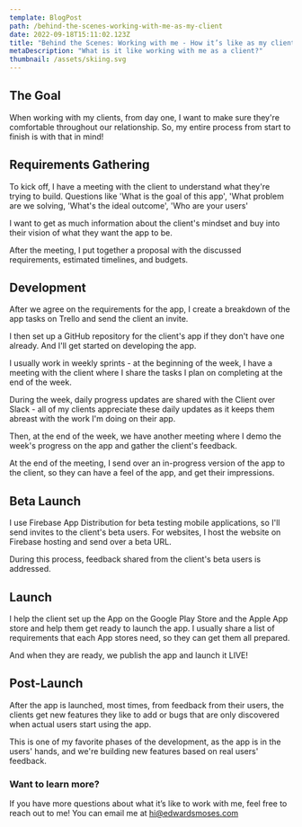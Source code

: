 ```yaml
---
template: BlogPost
path: /behind-the-scenes-working-with-me-as-my-client
date: 2022-09-18T15:11:02.123Z
title: "Behind the Scenes: Working with me - How it’s like as my client"
metaDescription: "What is it like working with me as a client?"
thumbnail: /assets/skiing.svg
---
```


## The Goal

When working with my clients, from day one, I want to make sure they're comfortable throughout our relationship. So, my entire process from start to finish is with that in mind!

## Requirements Gathering

To kick off, I have a meeting with the client to understand what they're trying to build. Questions like 'What is the goal of this app', 'What problem are we solving, 'What's the ideal outcome', 'Who are your users'

I want to get as much information about the client's mindset and buy into their vision of what they want the app to be.

After the meeting, I put together a proposal with the discussed requirements, estimated timelines, and budgets.

## Development

After we agree on the requirements for the app, I create a breakdown of the app tasks on Trello and send the client an invite.

I then set up a GitHub repository for the client's app if they don't have one already. And I'll get started on developing the app.

I usually work in weekly sprints - at the beginning of the week, I have a meeting with the client where I share the tasks I plan on completing at the end of the week.

During the week, daily progress updates are shared with the Client over Slack - all of my clients appreciate these daily updates as it keeps them abreast with the work I'm doing on their app.

Then, at the end of the week, we have another meeting where I demo the week's progress on the app and gather the client's feedback.

At the end of the meeting, I send over an in-progress version of the app to the client, so they can have a feel of the app, and get their impressions.

## Beta Launch

I use Firebase App Distribution for beta testing mobile applications, so I'll send invites to the client's beta users. For websites, I host the website on Firebase hosting and send over a beta URL.

During this process, feedback shared from the client's beta users is addressed.

## Launch

I help the client set up the App on the Google Play Store and the Apple App store and help them get ready to launch the app. I usually share a list of requirements that each App stores need, so they can get them all prepared.

And when they are ready, we publish the app and launch it LIVE!

## Post-Launch

After the app is launched, most times, from feedback from their users, the clients get new features they like to add or bugs that are only discovered when actual users start using the app.

This is one of my favorite phases of the development, as the app is in the users' hands, and we're building new features based on real users' feedback.

### Want to learn more?

If you have more questions about what it’s like to work with me, feel free to reach out to me! You can email me at hi@edwardsmoses.com
